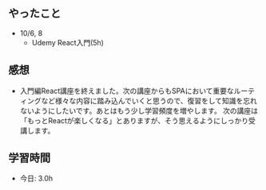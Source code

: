 ## やったこと

+ 10/6, 8
    + Udemy React入門(5h)

## 感想

+ 入門編React講座を終えました。次の講座からもSPAにおいて重要なルーティングなど様々な内容に踏み込んでいくと思うので、復習をして知識を忘れないようにしたいです。あとはもう少し学習頻度を増やします。
次の講座は「もっとReactが楽しくなる」とありますが、そう思えるようにしっかり受講します。

## 学習時間
+ 今日: 3.0h
